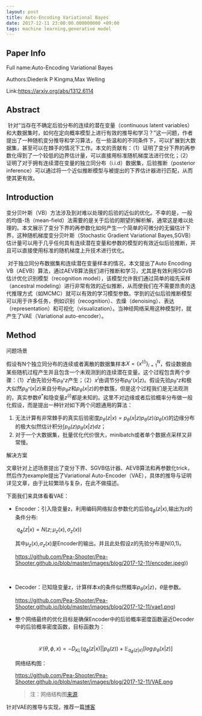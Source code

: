 ```yaml
---
layout: post
title: Auto-Encoding Variational Bayes
date: 2017-12-11 23:00:00.000000000 +09:00
tags: machine learning,generative model
---
```


## Paper Info

Full name:Auto-Encoding Variational Bayes

Authors:Diederik P Kingma,Max Welling

Link:https://arxiv.org/abs/1312.6114

## Abstract

​	针对“当存在不确定后验分布的连续的潜在变量（continuous latent variables）和大数据集时，如何在定向概率模型上进行有效的推导和学习？”这一问题，作者提出了一种随机变分推导和学习算法，在一些温和的不同条件下，可以扩展到大数据集，甚至可以在棘手的情况下工作。本文的贡献有：（1）证明了变分下界的再参数化得到了一个较低的边界估计量，可以直接用标准随机梯度法进行优化；（2）证明了对于拥有连续潜在变量的独立同分布（i.i.d）数据集，后验推断（posterior inference）可以通过将一个近似推断模型与被提出的下界估计器进行匹配，从而使其更有效。

## Introduction

​	变分贝叶斯（VB）方法涉及到对难以处理的后验的近似的优化。不幸的是，一般的均值-场（mean-field）法需要的是关于后验的期望的解析解，通常这是难以处理的。本文展示了变分下界的再参数化如何产生一个简单的可微分的无偏估计下界，这种随机梯度变分贝叶斯（Stochastic Gradient Variational Bayes,SGVB）估计量可以用于几乎任何具有连续潜在变量和参数的模型的有效近似后验推断，并且可以直接使用标准的随机梯度上升技术进行优化。

​	对于独立同分布数据集和连续潜在变量样本的情况，本文提出了Auto Encoding VB（AEVB）算法，通过AEVB算法我们进行推断和学习，尤其是有效利用SGVB估计优化识别模型（recognition model），该模型允许我们通过简单的祖先采样（ancestral modeling）进行非常有效的近似推断，从而使我们在不需要昂贵的迭代推理方式（如MCMC）就可以有效的学习模型参数。学到的近似后验推断模型可以用于许多任务，例如识别（recognition）、去燥（denoising）、表达（representation）和可视化（visualization）。当神经网络采用这种模型时，就产生了VAE（Variational auto-encoder）。

## Method

问题场景

假设有N个独立同分布的连续或者离散的数据集样本$X=\{x^{(i)}\}_{i=1}^{N}$，假设数据由某些随机过程产生并且包含一个未观测到的连续潜在变量。这个过程包含两个步骤：（1）$z^{i}$由先验分布$p_{\theta^*}z$产生；（2）$x^i$由调节分布$p_{\theta^*}(x|z)$。假设先验$p_{\theta^*}z$和极大似然$p_{\theta^*}(x|z)$来自分布$p_\theta z$和$p_{\theta}(x|z)$的参数簇，但是这个过程我们是无法观测的，真实参数$\theta^*$和隐变量$z^{(i)}$都是未知的。这里不对边缘或者后验概率分布做一般化假设，而是提出一种针对如下两个问题通用的算法：

1. 无法计算有非常棘手的真实后验密度$p_{\theta}(z|x)=p_{\theta}(x|z)p_{\theta}(z)/p_{\theta}(x)$的边缘分布的极大似然估计积分$\int p_{\theta}(z)p_{\theta}(x|z)dz$；
2. 对于一个大数据集，批量优化代价很大，minibatch或者单个数据点采样又非常慢。

解决方案

文章针对上述场景提出了变分下界、SGVB估计器、AEVB算法和再参数化trick，然后作为example提出了Variational Auto-Encoder（VAE），具体的推导与证明详见文章，由于比较繁琐与复杂，在此不做描述。

下面我们来具体看看VAE：

* Encoder：引入隐变量z，利用编码网络拟合参数化的后验$q_{\phi}(z|x)$,输出为z的条件分布:

  ​				 $q_{\phi}(z|x)=N(z;\mu_{z}(x),\sigma_{z}(x))$

  其中$\mu_z(x)$,$\sigma_{z}(x)$是Encoder的输出。并且此处假设z的先验分布是N(0,1)。

  https://github.com/Pea-Shooter/Pea-Shooter.github.io/blob/master/images/blog/2017-12-11/encoder.jpeg))

  ​

* Decoder：已知隐变量z，计算样本x的条件似然概率$p_{\theta}(x|z)$，$\theta$是参数。

  https://github.com/Pea-Shooter/Pea-Shooter.github.io/blob/master/images/blog/2017-12-11/vae1.png)

* 整个网络最终的优化目标是确保Encoder中的后验概率密度函数逼近Decoder中的后验概率密度函数，目标函数为：

  ​		$$\mathcal{L}(\theta,\phi,x)=-D_{KL}(q_{\phi}(z|x)||p_{\theta}(z))+\mathbb{E}_{q_{\phi}(z|x)}[log\,p_{\theta}(x|z)]$$

  网络结构图：

  https://github.com/Pea-Shooter/Pea-Shooter.github.io/blob/master/images/blog/2017-12-11/VAE.png

  > 注：网络结构图[来源](http://zhouchang.info/blog/2016-04-11/VAE.html)

针对VAE的推导与实现，推荐一篇[博客](https://wiseodd.github.io/techblog/2016/12/10/variational-autoencoder/)